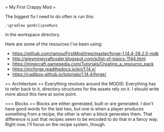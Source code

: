 = My First Crappy Mod =


The biggest fix I need to do often is run this:
```
.\gradlew genEclipseRuns
```
in the workspace directory.

Here are some of the resources I've been using:
 * https://github.com/ramou/FirstMod/tree/master/forge-1.14.4-28.2.0-mdk
 * http://greyminecraftcoder.blogspot.com/p/list-of-topics-1144.html
 * https://minecraft.gamepedia.com/Tutorials/Creating_a_resource_pack
 * https://mcforge.readthedocs.io/en/1.14.x/
 * https://cadiboo.github.io/tutorials/1.14.4/forge/
 
== Architecture ==
Everything revolves around the MODID. Everything has to refer back to it, directory structures for the assets rely on it. I should write more about this here at some point.


=== Blocks ==
Blocks are either generated, built or are generated. I don't have good words for the last two, but one is when a player produces something from a recipe, the other is when a block generates them. That difference is just that recipes seem to be encoded to do that in a fancy way. Right now, I'll focus on the recipe system, though.

